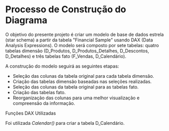 # Processo de Construção do Diagrama

O objetivo do presente projeto é criar um modelo de base de dados estrela (star schema) a partir da tabela "Financial Sample" usando DAX (Data Analysis Expressions). O modelo será composto por sete tabelas: quatro tabelas dimensão (D_Produtos, D_Produtos_Detalhes, D_Descontos, D_Detalhes) e três tabelas fato (F_Vendas, D_Calendário).

A construção do modelo seguirá as seguintes etapas:

- Seleção das colunas da tabela original para cada tabela dimensão.
- Criação das tabelas dimensão baseadas nas seleções realizadas.
- Seleção das colunas da tabela original para as tabelas fato.
- Criação das tabelas fato.
- Reorganização das colunas para uma melhor visualização e compreensão da informação.

Funções DAX Utilizadas

Foi utilizada *Calendar()* para criar a tabela D_Calendário.
